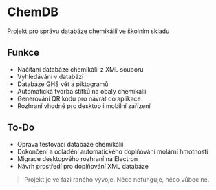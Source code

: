 ChemDB
==
Projekt pro správu databáze chemikálií ve školním skladu

Funkce
--
- Načítání databáze chemikálií z XML souboru
- Vyhledávání v databázi
- Databáze GHS vět a piktogramů
- Automatická tvorba štítků na obaly chemikálií
- Generování QR kódu pro návrat do aplikace
- Rozhraní vhodné pro desktop i mobilní zařízení

To-Do
--
- Oprava testovací databáze chemikálií
- Dokončení a odladění automatického doplňování molární hmotnosti
- Migrace desktopvého rozhraní na Electron
- Návrh prostředí pro doplňování XML databáze

>Projekt je ve fázi raného vývoje. Něco nefunguje, něco vůbec ne.
